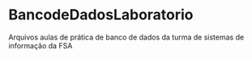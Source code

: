 # BancodeDadosLaboratorio
Arquivos aulas de prática de banco de dados da turma de sistemas de informação da FSA
